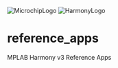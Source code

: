 ![MicrochipLogo](https://user-images.githubusercontent.com/15937399/76047939-4b334c00-5f8a-11ea-85f7-0a73184f8615.png)
![HarmonyLogo](https://user-images.githubusercontent.com/15937399/76047945-4f5f6980-5f8a-11ea-8fee-db72710357b2.png)
# reference_apps

MPLAB Harmony v3 Reference Apps

